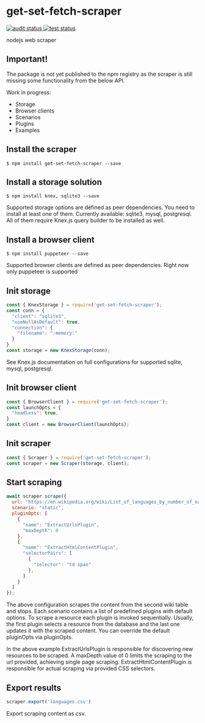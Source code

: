 # get-set-fetch-scraper

<p align="left">
  <a href="https://github.com/get-set-fetch/scraper/actions?query=workflow%3Aaudit">
    <img alt="audit status" src="https://github.com/get-set-fetch/scraper/workflows/audit/badge.svg">
  </a>
  <a href="https://github.com/get-set-fetch/scraper/actions?query=workflow%3Atest">
    <img alt="test status" src="https://github.com/get-set-fetch/scraper/workflows/test/badge.svg">
  </a>
</p>

nodejs web scraper

## Important!
The package is not yet published to the npm registry as the scraper is still missing some functionality from the below API.

Work in progress:
- Storage
- Browser clients
- Scenarios
- Plugins
- Examples

## Install the scraper
```
$ npm install get-set-fetch-scraper --save
```

## Install a storage solution
```
$ npm install knex, sqlite3 --save
```
Supported storage options are defined as peer dependencies. You need to install at least one of them. Currently available: sqlite3, mysql, postgresql. All of them require Knex.js query builder to be installed as well.

## Install a browser client
```
$ npm install puppeteer --save
```
Supported browser clients are defined as peer dependencies.
Right now only puppeteer is supported

## Init storage
```js
const { KnexStorage } = require('get-set-fetch-scraper');
const conn = {
  "client": "sqlite3",
  "useNullAsDefault": true,
  "connection": {
    "filename": ":memory:"
  }
}
const storage = new KnexStorage(conn);
```
See Knex.js documentation on full configurations for supported sqlite, mysql, postgresql.

## Init browser client
```js
const { BrowserClient } = require('get-set-fetch-scraper');
const launchOpts = {
  "headless": true,
}
const client = new BrowserClient(launchOpts);
```

## Init scraper
```js
const { Scraper } = require('get-set-fetch-scraper');
const scraper = new Scraper(storage, client);
```

## Start scraping
```js
await scraper.scrape({
  url: "https://en.wikipedia.org/wiki/List_of_languages_by_number_of_native_speakers",
  scenario: "static",
  pluginOpts: [
    {
      "name": "ExtractUrlsPlugin",
      "maxDepth": 0
    },
    {
      "name": "ExtractHtmlContentPlugin",
      "selectorPairs": [
        {
          "selector": "td span"
        },
      ]
    }
  ]
});
```
The above configuration scrapes the content from the second wiki table and stops. 
Each scenario contains a list of predefined plugins with default options. To scrape a resource each plugin is invoked sequentially.
Usually, the first plugin selects a resource from the database and the last one updates it with the scraped content. You can override the default pluginOpts via pluginOpts.

In the above example ExtractUrlsPlugin is responsible for discovering new resources to be scraped. A maxDepth value of 0 limits the scraping to the url provided, achieving single page scraping. ExtractHtmlContentPlugin is responsible for actual scraping via provided CSS selectors.

## Export results
```js
scraper.export('languages.csv')
```
Export scraping content as csv.
